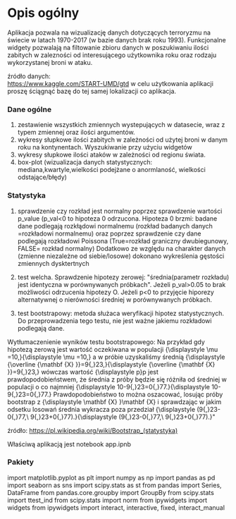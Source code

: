 # Opis ogólny

Aplikacja pozwala na wizualizację danych dotyczących terroryzmu na świecie w latach 1970-2017 (w bazie danych brak roku 1993). Funkcjonalne widgety pozwalają na filtowanie zbioru danych w poszukiwaniu ilości zabitych w zalezności od interesującego użytkownika roku oraz rodzaju wykorzystanej broni w ataku. 

źródło danych:  
https://www.kaggle.com/START-UMD/gtd
w celu użytkowania aplikacji proszę ściągnąć bazę do tej samej lokalizacji co aplikacja.

### Dane ogólne  

1. zestawienie wszystkich zmiennych wystepujących w datasecie, wraz z typem zmiennej oraz ilości argumentów.
2. wykresy słupkowe ilości zabitych w zależności od użytej broni w danym roku na kontynentach. Wyszukiwanie przy użyciu widgetów
3. wykresy słupkowe ilości ataków w zależności od regionu świata.
4. box-plot (wizualizacja danych statystycznych: mediana,kwartyle,wielkości podejżane o anormlaność, wielkości odstające/błędy)

### Statystyka

1. sprawdzenie czy rozkład jest normalny poprzez sprawdzenie wartości p_value (p_val<0 to hipoteza 0 odrzucona. Hipoteza 0 brzmi: badane dane podlegają rozkłądowi normalnemu (rozkład badanych danych =rozkładowi normalnemu) oraz poprzez sprawdzenie czy dane podlegają rozkładowi Poissona (True=rozkład graniczny dwubiegunowy, FALSE= rozkład normalny) Dodatkowo ze względu na charakter danych (zmienne niezależne od siebie/losowe) dokonano wykreślenia gęstości zmiennych dysktertnych  

2. test welcha. Sprawdzenie hipotezy zerowej:
	"średnia(parametr rozkładu) jest identyczna w porównywanych próbkach". Jeżeli p_val>0.05 to brak możliwości odrzucenia hipotezy O. Jeżeli p<0 to przyjęcie hiporezy alternatywnej o nierówności średniej w porównywanych próbkach.
3. test bootstrapowy: metoda służaca weryfikacji hipotez statystycznych. Do przeprowadzenia tego testu, nie jest ważne jakiemu rozkładowi podlegają dane. 

Wytłumaczenienie wyników testu bootstrapowego:
Na przykład gdy hipotezą zerową jest wartość oczekiwana w populacji {\displaystyle \mu =10,}{\displaystyle \mu =10,} a w próbie uzyskaliśmy średnią {\displaystyle {\overline {\mathbf {X} }}=9{,}23,}{\displaystyle {\overline {\mathbf {X} }}=9{,}23,} wówczas wartość {\displaystyle p}p jest prawdopodobieństwem, że średnia z próby będzie się różniła od średniej w populacji o co najmniej {\displaystyle 10-9{,}23=0{,}77.}{\displaystyle 10-9{,}23=0{,}77.} Prawdopodobieństwo to można oszacować, losując próby bootstrap z {\displaystyle \mathbf {X} }\mathbf {X}  i sprawdzając w jakim odsetku losowań średnia wykracza poza przedział {\displaystyle (9{,}23-0{,}77,\ 9{,}23+0{,}77).}{\displaystyle (9{,}23-0{,}77,\ 9{,}23+0{,}77).}"

źródło: https://pl.wikipedia.org/wiki/Bootstrap_(statystyka)

Właściwą aplikacją jest notebook app.ipnb

### Pakiety

import matplotlib.pyplot as plt
import numpy as np
import pandas as pd
import seaborn as sns
import scipy.stats as st
from pandas import Series, DataFrame
from pandas.core.groupby import GroupBy
from scipy.stats import ttest_ind
from scipy.stats import norm
from ipywidgets import widgets
from ipywidgets import interact, interactive, fixed, interact_manual


